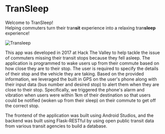 # TranSleep

Welcome to TranSleep!<br>
Helping commuters turn their tran**sit** experience into a relaxing tran**sleep** experience!

![Transleep](https://user-images.githubusercontent.com/22537909/65367881-8fae7380-dc06-11e9-96f8-53148f17dbb7.jpg)

This app was developed in 2017 at Hack The Valley to help tackle the issue of commuters missing their transit stops because they fell asleep. The application is programmed to wake users up from their commute based on how close they are to their stop. The user is required to specify the details of their stop and the vehicle they are taking. Based on the provided information, we leveraged the built in GPS on the user's phone along with their input data (bus number and desired stop) to alert them when they are close to their stop. Specifically, we triggered the phone's alarm and vibration when users were within 1km of their destination so that users could be notified (woken up from their sleep) on their commute to get off the correct stop.

The frontend of the application was built using Android Studios, and the backend was built using Flask-RESTful by using open public transit data from various transit agencies to build a database.
